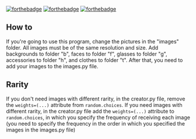 [![forthebadge](https://forthebadge.com/images/badges/made-with-python.svg)](https://forthebadge.com) [![forthebadge](https://forthebadge.com/images/badges/built-with-love.svg)](https://forthebadge.com) [![forthebadge](https://forthebadge.com/images/badges/check-it-out.svg)](https://forthebadge.com)

## How to
If you're going to use this program, change the pictures in the "images" folder. All images must be of the same resolution and size.
Add backgrounds to folder "b", faces to folder "f", glasses to folder "g", accessories to folder "h", and clothes to folder "t".
After that, you need to add your images to the images.py file. 

## Rarity
If you don't need images with different rarity, in the creator.py file, remove the `weights=(...)` attribute from `random.choices`. 
If you need images with different rarity, in the creator.py file add the `weights=(...)` attribute to `random.choices`, in which you specify the frequency of receiving each image (you need to specify the frequency in the order in which you specified the images in the images.py file)
